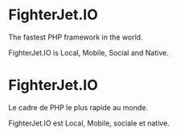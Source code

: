 # FighterJet.IO
The fastest PHP framework in the world.

FighterJet.IO is Local, Mobile, Social and Native.


# FighterJet.IO
Le cadre de PHP le plus rapide au monde.

FighterJet.IO est Local, Mobile, sociale et native.